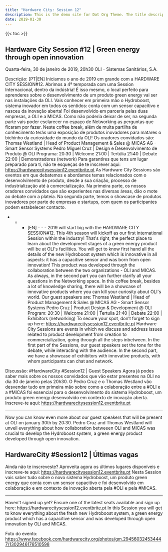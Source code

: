 ```yaml
---
title: "Hardware City: Session 12"
description: This is the demo site for Dot Org Theme. The title description and images front matter is required for meta og content.
date: 2019-01-30
---
```


{{< toc >}}

## Hardware City Session #12 | Green energy through open innovation

Quarta-feira, 30 de janeiro de 2019, 20h30
OLI - Sistemas Sanitários, S.A.

Descrição:
[PT|EN]
Iniciamos o ano de 2019 em grande com a HARDWARE CITY SESSION#12. Abrimos a 4ª temporada com uma Session Internacional, dentro da indústria! É isso mesmo, o local perfeito para aprenderes sobre o desenvolvimento de um produto green energy vai ser nas instalações da OLI. Vais conhecer em primeira mão o Hydroboost, sistema inovador em todos os sentidos: conta com um sensor capacitivo e nasceu da inovação aberta! Foi desenvolvido em parceria pelas duas empresas, a OLI e a MICAS.
Como não poderia deixar de ser, na segunda parte vais poder esclarecer no espaço de Networking as perguntas que ficaram por fazer. Neste coffee break, além de muita partilha de conhecimento terás uma exposição de produtos inovadores para matares o bichinho da curiosidade do mundo da OLI!
Os oradores convidados são:
Thomas Westland | Head of Product Management & Sales @ MICAS AG - Smart Sensor Systems
Pedro Miguel Cruz | Design e Desenvolvimento de Produto @ OLI
Programa:
20:30 | Welcome
21:00 | Tertúlia
21:40 | Debate
22:00 | Demonstradores (network)
Para garantires que tens um lugar preparado para ti, não te esqueças de te inscrever aqui: https://hardwarecitysession12.eventbrite.pt
As Hardware City Sessions são eventos em que debatemos e abordamos temas relacionados com o desenvolvimento de produto, desde a sua criação, processo de industrialização até à comercialização.
Na primeira parte, os nossos oradores convidados que são experientes nas diversas áreas, dão o mote ao debate com a plateia. Na segunda parte, temos o showcase de produtos inovadores por parte de empresas e startups, com quem os participantes podem estabelecer contacto.
- - - [EN] - - -
2019 will start big with the HARDWARE CITY SESSION#12. This 4th season will kickoff as our first international Session within the industry! That's right, the perfect place to learn about the development stages of a green energy product will be at OLI's facilities. You will get to know first hand all the details of the new Hydroboost system which is innovative in all aspects: it has a capacitive sensor and was born from open innovation! This product was developed through the collaboration between the two organizations - OLI and MICAS.
As always, in the second part you can further clarify all your questions in the Networking space. In this coffee break, besides a lot of knowledge sharing, there will be a showcase of innovative products where you can kill your curiosity about OLI's world.
Our guest speakers are:
Thomas Westland | Head of Product Management & Sales @ MICAS AG - Smart Sensor Systems
Pedro Cruz | Product Design & Development @ OLI
Program:
20:30 | Welcome
21:00 | Tertulia
21:40 | Debate
22:00 | Exhibitors (networking)
To secure your spot, don’t forget to sign up here: https://hardwarecitysession12.eventbrite.pt
Hardware City Sessions are events in which we discuss and address issues related to product development from creation to commercialization, going through all the steps inbetween. In the first part of the Sessions, our guest speakers set the tone for the debate, while interacting with the audience. In the second part, we have a showcase of exhibitors with innovative products, with whom participants can chat and network.


Discussão:
 #HardwareCity #Session12 | Guest Speakers
Agora já podes saber mais sobre os nossos convidados que vão estar presentes na OLI no dia 30 de janeiro pelas 20h30.
O Pedro Cruz e o Thomas Westland vão desvendar tudo em primeira mão sobre como a colaboração entre a #OLI e a #MICAS foi essencial para o desenvolvimento do sistema Hydroboost, um produto green energy desenvolvido em contexto de inovação aberta.
 Inscreve-te aqui: https://hardwarecitysession12.eventbrite.pt
- - -
Now you can know even more about our guest speakers that will be present at OLI on january 30th by 20:30.
Pedro Cruz and Thomas Westland will unveil everything about how collaboration betweeen OLI and MICAS was crucial to develop the Hydroboost system, a green energy product developed through open innovation.


## HardwareCity #Session12 | Últimas vagas

Ainda não te inscreveste? Aproveita agora os últimos lugares disponíveis e inscreve-te aqui: https://hardwarecitysession12.eventbrite.pt
Nesta Session vais saber tudo sobre o novo sistema Hydroboost, um produto green energy que conta com um sensor capacitivo e foi desenvolvido em colaboração e em contexto de inovação aberta pela #OLI e pela #MICAS.
- - -
Haven't signed up yet? Ensure one of the latest seats available and sign up here: https://hardwarecitysession12.eventbrite.pt
In this Session you will get to know everything about the fresh new Hydroboost system, a green energy product which has a capacitive sensor and was developed through open innovation by OLI and MICAS.


Foto do evento: https://www.facebook.com/hardwarecity.org/photos/gm.294560324534447/1302946176510598
